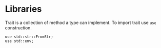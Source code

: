 # Libraries

Trait is a collection of method a type can implement. To import trait use `use` construction.

    use std::str::FromStr;
    use std::env;
